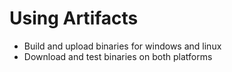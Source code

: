 # Using Artifacts 

- Build and upload binaries for windows and linux
- Download and test binaries on both platforms
